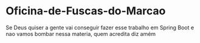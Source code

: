 # Oficina-de-Fuscas-do-Marcao
Se Deus quiser a gente vai conseguir fazer esse trabalho em Spring Boot e nao vamos bombar nessa materia, quem acredita diz amém

